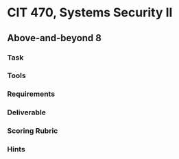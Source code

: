 # CIT 470, Systems Security II
## Above-and-beyond 8
### Task

### Tools

### Requirements

### Deliverable

### Scoring Rubric

### Hints
